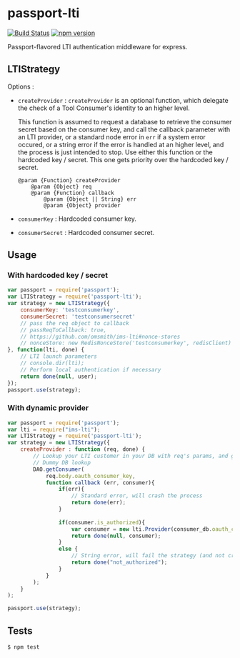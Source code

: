 # passport-lti

[![Build Status](https://travis-ci.org/civitaslearning/passport-lti.svg)](https://travis-ci.org/civitaslearning/passport-lti)
[![npm version](https://badge.fury.io/js/passport-lti.svg)](http://badge.fury.io/js/passport-lti)

Passport-flavored LTI authentication middleware for express.

## LTIStrategy

Options : 
-  `createProvider` :
	`createProvider` is an optional function, which delegate the check of a
	Tool Consumer's identity to an higher level.

	This function is assumed to request a database to retrieve 
	the consumer secret based on the consumer key,
	and call the callback parameter with an LTI provider, 
	or a standard node error in `err` if a system error occured,
	or a string error if the error is handled at an higher level, 
	and the process is just intended to stop.
	Use either this function or the hardcoded key / secret. 
	This one gets priority over the hardcoded key / secret.
	```
	@param {Function} createProvider 
		@param {Object} req
		@param {Function} callback
			@param {Object || String} err
			@param {Object} provider
	```
- `consumerKey` : Hardcoded consumer key.
- `consumerSecret` : Hardcoded consumer secret.

## Usage

### With hardcoded key / secret

```javascript
var passport = require('passport');
var LTIStrategy = require('passport-lti');
var strategy = new LTIStrategy({
	consumerKey: 'testconsumerkey',
	consumerSecret: 'testconsumersecret'
	// pass the req object to callback
	// passReqToCallback: true,
	// https://github.com/omsmith/ims-lti#nonce-stores
	// nonceStore: new RedisNonceStore('testconsumerkey', redisClient)
}, function(lti, done) {
	// LTI launch parameters
	// console.dir(lti);
	// Perform local authentication if necessary
	return done(null, user);
});
passport.use(strategy);
```

### With dynamic provider

```javascript
var passport = require('passport');
var lti = require("ims-lti");
var LTIStrategy = require('passport-lti');
var strategy = new LTIStrategy({
	createProvider : function (req, done) {
		// Lookup your LTI customer in your DB with req's params, and get its secret
		// Dummy DB lookup
		DAO.getConsumer(
			req.body.oauth_consumer_key,
			function callback (err, consumer){
				if(err){
					// Standard error, will crash the process
					return done(err);
				}
	
				if(consumer.is_authorized){
					var consumer = new lti.Provider(consumer_db.oauth_consumer_key, consumer_db.oauth_consumer_secret);
					return done(null, consumer);
				}
				else {
					// String error, will fail the strategy (and not crash it)
					return done("not_authorized");
				}
	    	}
		);
	}
);

passport.use(strategy);
```
## Tests

```shell
$ npm test
```
